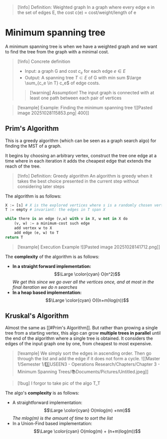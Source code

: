 > [!info] Definition: Weighted graph
> In a graph where every edge e in the set of edges E, the cost c(e) = cost/weight/length of e
# Minimum spanning tree
A minimum spanning tree is when we have a weighted graph and we want to find the tree from the graph with a minimal cost.

> [!info] Concrete definition
> - Input: a graph G and cost $c_e$ for each edge $e \in E$
> - Output: A spanning tree $T \subset E$ of G with min sum $\large \sum_{c_e \in T} c_e$ of edge costs.
> > [!warning] Assumption!
> > The input graph is connected with at least one path between each pair of vertices

> [!example] Example: Finding the minimum spanning tree
> ![[Pasted image 20251028115853.png| 400]]


## Prim's Algorithm
This is a greedy algorithm (which can be seen as a graph search algo) for finding the MST of a graph.

It begins by choosing an arbitrary vertex, construct the tree one edge at a time where in each iteration it adds the cheapest edge that extends the reach of the tree.

> [!info] Definition: Greedy algorithm
> An algorithm is greedy when it takes the best choice presented in the current step without considering later steps

The algorithm is as follows:
```py
X := [s] # X is the explored vertices where s is a randomly chosen vertex
T := empty # invariant: the edges in T span X

while there is an edge (v,w) with v in X, w not in X do
	(v, w) := a minimum-cost such edge
	add vertex w to X
	add edge (e, w) to T
return T
```

> [!example] Execution Example
> ![[Pasted image 20251028141712.png]]

The **complexity** of the algorithm is as follows:
- **In a straight forward implementation:** $$\Large \color{cyan} O(n^2)$$
  *We get this since we go over all the vertices once, and at most in the final iteration we do n searches*
- **In a heap based implementation:** $$\Large \color{cyan} O((n+m)log(n))$$
## Kruskal's Algorithm
Almost the same as [[#Prim's Algorithm]]. But rather than growing a single tree from a starting vertex, this algo can grow **multiple trees in parallel** until the end of the algorithm where a single tree is obtained. It considers the edges of the input graph one by one, from cheapest to most expensive.

> [!example]
> We simply sort the edges in ascending order. Then go through the list and add the edge if it does not form a cycle.
> ![[Master 1/Semester 1/3️⃣USEEN3 - Operations Research/Chapters/Chapter 3 - Minimum Spanning Trees/📚Documents/Pictures/Untitled.jpeg]]

> [!bug] I forgor to take pic of the algo T_T

The algo's **complexity** is as follows:
- A straightforward implementation: $$\Large \color{cyan} O(mlog(m) +nm)$$
  *The $mlog(m)$ is the amount of time to sort the list*
- In a Union-Find based implementation: $$\Large \color{cyan} O(mlog(m) + (n+m)log(m))$$
